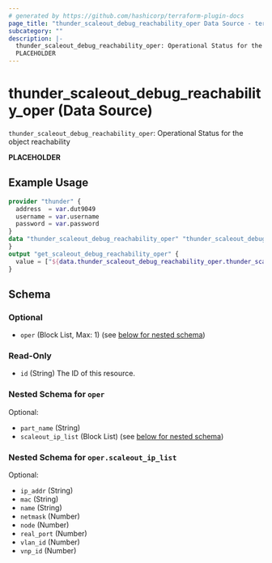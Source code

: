 ```yaml
---
# generated by https://github.com/hashicorp/terraform-plugin-docs
page_title: "thunder_scaleout_debug_reachability_oper Data Source - terraform-provider-thunder"
subcategory: ""
description: |-
  thunder_scaleout_debug_reachability_oper: Operational Status for the object reachability
  PLACEHOLDER
---
```


# thunder_scaleout_debug_reachability_oper (Data Source)

`thunder_scaleout_debug_reachability_oper`: Operational Status for the object reachability

__PLACEHOLDER__

## Example Usage

```terraform
provider "thunder" {
  address  = var.dut9049
  username = var.username
  password = var.password
}
data "thunder_scaleout_debug_reachability_oper" "thunder_scaleout_debug_reachability_oper" {
}
output "get_scaleout_debug_reachability_oper" {
  value = ["${data.thunder_scaleout_debug_reachability_oper.thunder_scaleout_debug_reachability_oper}"]
}
```

<!-- schema generated by tfplugindocs -->
## Schema

### Optional

- `oper` (Block List, Max: 1) (see [below for nested schema](#nestedblock--oper))

### Read-Only

- `id` (String) The ID of this resource.

<a id="nestedblock--oper"></a>
### Nested Schema for `oper`

Optional:

- `part_name` (String)
- `scaleout_ip_list` (Block List) (see [below for nested schema](#nestedblock--oper--scaleout_ip_list))

<a id="nestedblock--oper--scaleout_ip_list"></a>
### Nested Schema for `oper.scaleout_ip_list`

Optional:

- `ip_addr` (String)
- `mac` (String)
- `name` (String)
- `netmask` (Number)
- `node` (Number)
- `real_port` (Number)
- `vlan_id` (Number)
- `vnp_id` (Number)


